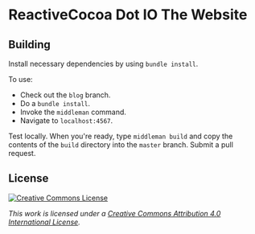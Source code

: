 # ReactiveCocoa Dot IO The Website

## Building

Install necessary dependencies by using `bundle install`.

To use:

- Check out the `blog` branch. 
- Do a `bundle install`.
- Invoke the `middleman` command.
- Navigate to `localhost:4567`.

Test locally. When you're ready, type `middleman build` and copy the contents of the `build` directory into the `master` branch. Submit a pull request. 

## License

[![Creative Commons License](http://i.creativecommons.org/l/by/4.0/88x31.png)](http://creativecommons.org/licenses/by/4.0/deed.en_US)

_This work is licensed under a [Creative Commons Attribution 4.0 International License](http://creativecommons.org/licenses/by/4.0/deed.en_US)._
